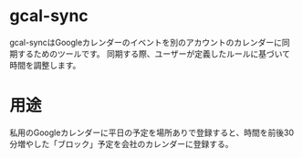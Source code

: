 # gcal-sync

gcal-syncはGoogleカレンダーのイベントを別のアカウントのカレンダーに同期するためのツールです。
同期する際、ユーザーが定義したルールに基づいて時間を調整します。

# 用途

私用のGoogleカレンダーに平日の予定を場所ありで登録すると、時間を前後30分増やした「ブロック」予定を会社のカレンダーに登録する。
